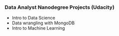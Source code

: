 ### Data Analyst Nanodegree Projects (Udacity)

* Intro to Data Science
* Data wrangling with MongoDB
* Intro to Machine Learning
